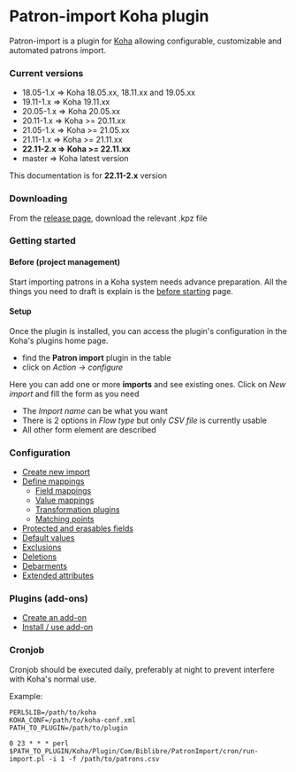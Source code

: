 # Patron-import Koha plugin

Patron-import is a plugin for [Koha](https://koha-community.org/) allowing configurable, customizable and automated patrons import.

### Current versions
- 18.05-1.x => Koha 18.05.xx, 18.11.xx and 19.05.xx
- 19.11-1.x => Koha 19.11.xx
- 20.05-1.x => Koha 20.05.xx
- 20.11-1.x => Koha >= 20.11.xx
- 21.05-1.x => Koha >= 21.05.xx
- 21.11-1.x => Koha >= 21.11.xx
- **22.11-2.x => Koha >= 22.11.xx**
- master => Koha latest version

This documentation is for **22.11-2.x** version

### Downloading
From the [release page](https://github.com/biblibre/koha-plugin-patron-import/releases), download the relevant .kpz file

### Getting started 

#### Before (project management)

Start importing patrons in a Koha system needs advance preparation.
All the things you need to draft is explain is the [before starting](doc/before-starting.md) page.

#### Setup

Once the plugin is installed, you can access the plugin's configuration in the Koha's plugins home page.
- find the **Patron import** plugin in the table
- click on *Action -> configure*

Here you can add one or more **imports** and see existing ones.
Click on *New import* and fill the form as you need
- The *Import name* can be what you want
- There is 2 options in *Flow type* but only *CSV file* is currently usable
- All other form element are described

### Configuration
- [Create new import](doc/import.md)
- [Define mappings](doc/mappings.md)
    - [Field mappings](doc/field-mappings.md)
    - [Value mappings](doc/value-mappings.md)
    - [Transformation plugins](doc/transformation-plugins.md)
    - [Matching points](doc/matching-point.md)
- [Protected and erasables fields](doc/protected-erasable.md)
- [Default values](doc/default-values.md)
- [Exclusions](doc/exclusions.md)
- [Deletions](doc/deletions.md)
- [Debarments](doc/debarments.md)
- [Extended attributes](doc/extended-attributes.md)

### Plugins (add-ons)
- [Create an add-on](doc/create-add-on.md)
- [Install / use add-on](doc/install-add-on.md)

### Cronjob

Cronjob should be executed daily, preferably at night to prevent 
interfere with Koha's normal use.

Example:

```
PERL5LIB=/path/to/koha
KOHA_CONF=/path/to/koha-conf.xml
PATH_TO_PLUGIN=/path/to/plugin

0 23 * * * perl $PATH_TO_PLUGIN/Koha/Plugin/Com/Biblibre/PatronImport/cron/run-import.pl -i 1 -f /path/to/patrons.csv
```